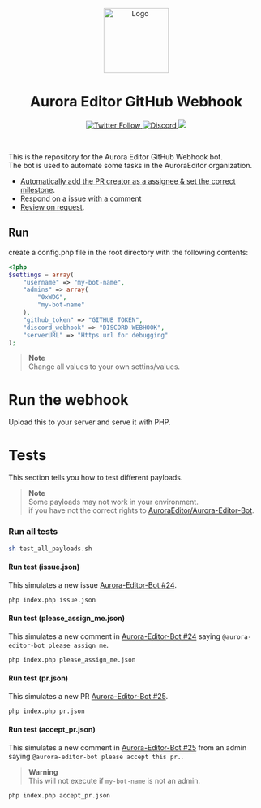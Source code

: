 <p align="center">
  <img alt="Logo" src="https://avatars.githubusercontent.com/u/106490518?s=128&v=4" width="128px;" height="128px;">
</p>

<p align="center">
  <h1 align="center">Aurora Editor GitHub Webhook</h1>
</p>

<p align="center">
  <a href='https://twitter.com/Aurora_Editor' target='_blank'>
    <img alt="Twitter Follow" src="https://img.shields.io/twitter/follow/Aurora_Editor?color=f6579d&style=for-the-badge">
  </a>
  <a href='https://discord.gg/5aecJ4rq9D' target='_blank'>
    <img alt="Discord" src="https://img.shields.io/discord/997410333348077620?color=f98a6c&style=for-the-badge">
  </a>
  <a href='https://twitter.com/intent/tweet?text=Try%20this%20new%20open-source%20code%20editor,%20Aurora%20Editor&url=https://auroraeditor.com&via=Aurora_Editor&hashtags=AuroraEditor,editor,AEIDE,developers,Aurora,OSS' target='_blank'><img src='https://img.shields.io/twitter/url/http/shields.io.svg?style=social'></a>
</p>

<br />

This is the repository for the Aurora Editor GitHub Webhook bot.<br/>
The bot is used to automate some tasks in the AuroraEditor organization.
- [Automatically add the PR creator as a assignee & set the correct milestone](action/open-pr.php).
- [Respond on a issue with a comment](action/respond-issue.php)
- [Review on request](action/react-comment.php).

## Run 

create a config.php file in the root directory with the following contents:

```php
<?php
$settings = array(
    "username" => "my-bot-name",
    "admins" => array(
        "0xWDG",
        "my-bot-name"
    ),
    "github_token" => "GITHUB TOKEN",
    "discord_webhook" => "DISCORD WEBHOOK",
    "serverURL" => "Https url for debugging"
);
```

> **Note**\
> Change all values to your own settins/values.

# Run the webhook
Upload this to your server and serve it with PHP. 

# Tests

This section tells you how to test different payloads.

> **Note**\
> Some payloads may not work in your environment.<br/>
> if you have not the correct rights to [AuroraEditor/Aurora-Editor-Bot](https://github.com/AuroraEditor/Aurora-Editor-Bot).

### Run all tests
```bash
sh test_all_payloads.sh
```

#### Run test (issue.json)
This simulates a new issue [Aurora-Editor-Bot #24](https://github.com/AuroraEditor/Aurora-Editor-Bot/issues/24).
```bash
php index.php issue.json
```


#### Run test (please_assign_me.json)
This simulates a new comment in [Aurora-Editor-Bot #24](https://github.com/AuroraEditor/Aurora-Editor-Bot/issues/24) saying `@aurora-editor-bot please assign me`.
```bash
php index.php please_assign_me.json
```
          

#### Run test (pr.json)
This simulates a new PR [Aurora-Editor-Bot #25](https://github.com/AuroraEditor/Aurora-Editor-Bot/pull/25).
```bash
php index.php pr.json
```
          
#### Run test (accept_pr.json)
This simulates a new comment in [Aurora-Editor-Bot #25](https://github.com/AuroraEditor/Aurora-Editor-Bot/pull/25) from an admin saying `@aurora-editor-bot please accept this pr.`.

> **Warning**\
> This will not execute if `my-bot-name` is not an admin.

```bash
php index.php accept_pr.json
```
